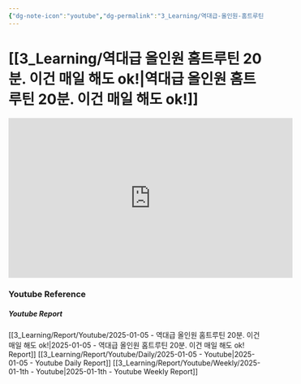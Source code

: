 ```yaml
---
{"dg-note-icon":"youtube","dg-permalink":"3_Learning/역대급-올인원-홈트루틴-20분.-이건-매일-해도-ok!","created-date":"2025-01-05 1:16:46 pm","date":"2025-01-05","type":"youtube","tags":["youtube","workout"],"aliases":null,"youtuber":"제이제이","channelName":"제이제이살롱드핏","link":"https://www.youtube.com/watch?v=IsO0UF04dNQ","img":"https://img.youtube.com/vi/IsO0UF04dNQ/0.jpg","dg-publish":true,"permalink":"/3_Learning/역대급-올인원-홈트루틴-20분.-이건-매일-해도-ok!/","dgPassFrontmatter":true,"noteIcon":"youtube"}
---
```


# [[3_Learning/역대급 올인원 홈트루틴 20분. 이건 매일 해도 ok!\|역대급 올인원 홈트루틴 20분. 이건 매일 해도 ok!]]


<div class="container-root"><span></span></div><div><div class="container-root"><iframe width="560" height="315" src="https://www.youtube.com/embed/IsO0UF04dNQ" title="YouTube video player" frameborder="0" allow="accelerometer; autoplay; clipboard-write; encrypted-media; gyroscope; picture-in-picture; web-share" allowfullscreen=""></iframe></div></div>















### Youtube Reference
##### Youtube Report
[[3_Learning/Report/Youtube/2025-01-05 - 역대급 올인원 홈트루틴 20분. 이건 매일 해도 ok!\|2025-01-05 - 역대급 올인원 홈트루틴 20분. 이건 매일 해도 ok! Report]]
[[3_Learning/Report/Youtube/Daily/2025-01-05 - Youtube\|2025-01-05 - Youtube Daily Report]]
[[3_Learning/Report/Youtube/Weekly/2025-01-1th - Youtube\|2025-01-1th - Youtube Weekly Report]]




